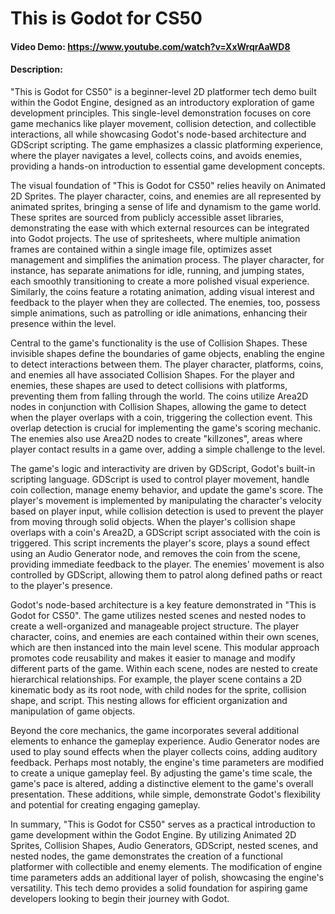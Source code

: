 # This is Godot for CS50
#### Video Demo: https://www.youtube.com/watch?v=XxWrqrAaWD8
#### Description:

"This is Godot for CS50" is a beginner-level 2D platformer tech demo built within the Godot Engine, designed as an introductory exploration of game development principles. This single-level demonstration focuses on core game mechanics like player movement, collision detection, and collectible interactions, all while showcasing Godot's node-based architecture and GDScript scripting. The game emphasizes a classic platforming experience, where the player navigates a level, collects coins, and avoids enemies, providing a hands-on introduction to essential game development concepts.

The visual foundation of "This is Godot for CS50" relies heavily on Animated 2D Sprites. The player character, coins, and enemies are all represented by animated sprites, bringing a sense of life and dynamism to the game world. These sprites are sourced from publicly accessible asset libraries, demonstrating the ease with which external resources can be integrated into Godot projects. The use of spritesheets, where multiple animation frames are contained within a single image file, optimizes asset management and simplifies the animation process. The player character, for instance, has separate animations for idle, running, and jumping states, each smoothly transitioning to create a more polished visual experience. Similarly, the coins feature a rotating animation, adding visual interest and feedback to the player when they are collected. The enemies, too, possess simple animations, such as patrolling or idle animations, enhancing their presence within the level.

Central to the game's functionality is the use of Collision Shapes. These invisible shapes define the boundaries of game objects, enabling the engine to detect interactions between them. The player character, platforms, coins, and enemies all have associated Collision Shapes. For the player and enemies, these shapes are used to detect collisions with platforms, preventing them from falling through the world. The coins utilize Area2D nodes in conjunction with Collision Shapes, allowing the game to detect when the player overlaps with a coin, triggering the collection event. This overlap detection is crucial for implementing the game's scoring mechanic. The enemies also use Area2D nodes to create "killzones", areas where player contact results in a game over, adding a simple challenge to the level.

The game's logic and interactivity are driven by GDScript, Godot's built-in scripting language. GDScript is used to control player movement, handle coin collection, manage enemy behavior, and update the game's score. The player's movement is implemented by manipulating the character's velocity based on player input, while collision detection is used to prevent the player from moving through solid objects. When the player's collision shape overlaps with a coin's Area2D, a GDScript script associated with the coin is triggered. This script increments the player's score, plays a sound effect using an Audio Generator node, and removes the coin from the scene, providing immediate feedback to the player. The enemies' movement is also controlled by GDScript, allowing them to patrol along defined paths or react to the player's presence.

Godot's node-based architecture is a key feature demonstrated in "This is Godot for CS50". The game utilizes nested scenes and nested nodes to create a well-organized and manageable project structure. The player character, coins, and enemies are each contained within their own scenes, which are then instanced into the main level scene. This modular approach promotes code reusability and makes it easier to manage and modify different parts of the game. Within each scene, nodes are nested to create hierarchical relationships. For example, the player scene contains a 2D kinematic body as its root node, with child nodes for the sprite, collision shape, and script. This nesting allows for efficient organization and manipulation of game objects.

Beyond the core mechanics, the game incorporates several additional elements to enhance the gameplay experience. Audio Generator nodes are used to play sound effects when the player collects coins, adding auditory feedback. Perhaps most notably, the engine's time parameters are modified to create a unique gameplay feel. By adjusting the game's time scale, the game's pace is altered, adding a distinctive element to the game's overall presentation. These additions, while simple, demonstrate Godot's flexibility and potential for creating engaging gameplay.

In summary, "This is Godot for CS50" serves as a practical introduction to game development within the Godot Engine. By utilizing Animated 2D Sprites, Collision Shapes, Audio Generators, GDScript, nested scenes, and nested nodes, the game demonstrates the creation of a functional platformer with collectible and enemy elements. The modification of engine time parameters adds an additional layer of polish, showcasing the engine's versatility. This tech demo provides a solid foundation for aspiring game developers looking to begin their journey with Godot.
